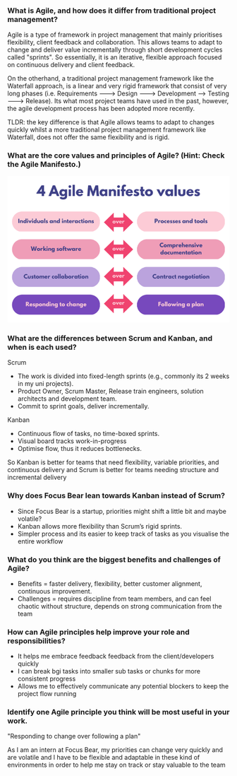 ### What is Agile, and how does it differ from traditional project management?

Agile is a type of framework in project management that mainly prioritises flexibility, client feedback and collaboration. This allows teams to adapt to change and deliver value incrementally through short development cycles called "sprints".
So essentially, it is an iterative, flexible approach focused on continuous delivery and client feedback.

On the otherhand, a traditional project management framework like the Waterfall approach, is a linear and very rigid framework that consist of very long phases (i.e. Requirements ---> Design ---> Development --> Testing ---> Release).
Its what most project teams have used in the past, however, the agile development process has been adopted more recently.

TLDR: the key difference is that Agile allows teams to adapt to changes quickly whilst a more traditional project management framework like Waterfall, does not offer the same flexibility and is rigid.


### What are the core values and principles of Agile? (Hint: Check the Agile Manifesto.)
![alt text](Images/agilePrinciples.png)


### What are the differences between Scrum and Kanban, and when is each used?
Scrum 
- The work is divided into fixed-length sprints (e.g., commonly its 2 weeks in my uni projects).
- Product Owner, Scrum Master, Release train engineers, solution architects and development team.
- Commit to sprint goals, deliver incrementally.

Kanban
- Continuous flow of tasks, no time-boxed sprints.
- Visual board tracks work-in-progress
- Optimise flow, thus it reduces bottlenecks.

So Kanban is better for teams that need flexibility, variable priorities, and continuous delivery
and Scrum is better for teams needing structure and incremental delivery


### Why does Focus Bear lean towards Kanban instead of Scrum?
- Since Focus Bear is a startup, priorities might shift a little bit and maybe volatile?
- Kanban allows more flexibility than Scrum’s rigid sprints.
- Simpler process and its easier to keep track of tasks as you visualise the entire workflow

### What do you think are the biggest benefits and challenges of Agile?
- Benefits = faster delivery, flexibility, better customer alignment, continuous improvement.
- Challenges = requires discipline from team members, and can feel chaotic without structure, depends on strong communication from the team

### How can Agile principles help improve your role and responsibilities?
- It helps me embrace feedback feedback from the client/developers quickly
- I can break bgi tasks into smaller sub tasks or chunks for more consistent progress
- Allows me to effectively communicate any potential blockers to keep the project flow running

### Identify one Agile principle you think will be most useful in your work.
"Responding to change over following a plan"

As I am an intern at Focus Bear, my priorities can change very quickly and are volatile and I have to be flexible and adaptable in these kind of environments in order to help me stay on track or stay valuable to the team
